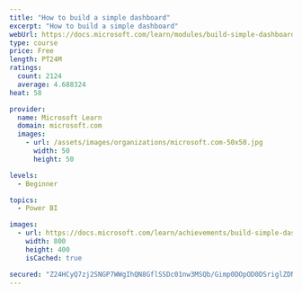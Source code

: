 ```yaml
---
title: "How to build a simple dashboard"
excerpt: "How to build a simple dashboard"
webUrl: https://docs.microsoft.com/learn/modules/build-simple-dashboard/
type: course
price: Free
length: PT24M
ratings:
  count: 2124
  average: 4.688324
heat: 58

provider:
  name: Microsoft Learn
  domain: microsoft.com
  images:
    - url: /assets/images/organizations/microsoft.com-50x50.jpg
      width: 50
      height: 50

levels:
  - Beginner

topics:
  - Power BI

images:
  - url: https://docs.microsoft.com/learn/achievements/build-simple-dashboard-social.png
    width: 800
    height: 400
    isCached: true

secured: "Z24HCyQ7zj2SNGP7WWgIhQN8GflSSDc01nw3MSQb/Gimp0DOpOD0DSriglZDNE2dN9h4flCYLaDfJa3yoQM2ZMIoWq0zeIOal23ILoAdGUlavg3QrummTZEnvT+uyVlvrP9POnOpkV0TBSpsmxM5aTXWbc34FxORmKKBIbzLr2nO4g8e/8klv/fmH1/arEUJ5utmNCB8IoQ6xpzhfB5uwaTSI+XBGtjcXZS7fMP//k+o1WZnx/srjjsRAJK9BOvaBJENRI3U8g33bHDRlcAn7RsgancwB/IYwgz1bTPu9FBmL1gT/nVpsVi639l9+MZhOEJ6FSQwEeBj+OYhoC56qFIvTkEWhwqLbuZ0IQjl8qOUgdvE9gGsn7+SR1Iany5IsTGtMw4VPcWdZgMeHZSRL6oDMTU5/hAd4xlS78U2gV4=;xQ52DSdcEv9FhAbhiggF8A=="
---
```


